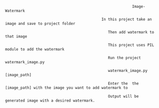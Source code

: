                                                             
                                                              Image-Watermark
                                                              
                                                In this project take an image and save to project folder
                                                
                                                   Then add watermark to that image
                                                   
                                                   This project uses PIL module to add the watermark
                                                   
                                                   Run the project watermark_image.py
                                                   
                                                   watermark_image.py [image_path]
                                                   
                                                   Enter the  the [image_path] with the image you want to add watermark to
                                                   
                                                   Output will be generated image with a desired watermark.
                                                   
